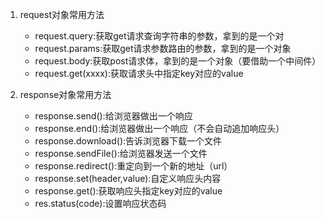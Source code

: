 1. request对象常用方法
   + request.query:获取get请求查询字符串的参数，拿到的是一个对
   + request.params:获取get请求参数路由的参数，拿到的是一个对象
   + request.body:获取post请求体，拿到的是一个对象（要借助一个中间件）
   + request.get(xxxx):获取请求头中指定key对应的value

2. response对象常用方法
   + response.send():给浏览器做出一个响应
   + response.end():给浏览器做出一个响应（不会自动追加响应头）
   + response.download():告诉浏览器下载一个文件
   + response.sendFile():给浏览器发送一个文件
   + response.redirect():重定向到一个新的地址（url）
   + response.set(header,value):自定义响应头内容
   + response.get():获取响应头指定key对应的value
   + res.status(code):设置响应状态码